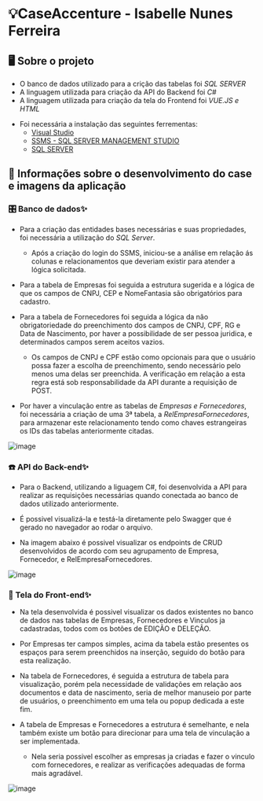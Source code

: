 # 💡CaseAccenture - Isabelle Nunes Ferreira

## 🖥️ Sobre o projeto
* O banco de dados utilizado para a crição das tabelas foi *SQL SERVER*
* A linguagem utilizada para criação da API do Backend foi *C#*
* A linguagem utilizada para criação da tela do Frontend foi *VUE.JS e HTML*

- Foi necessária a instalação das seguintes ferrementas:
  * [Visual Studio](https://visualstudio.microsoft.com/pt-br/downloads/)
  * [SSMS - SQL SERVER MANAGEMENT STUDIO](https://learn.microsoft.com/pt-br/sql/ssms/download-sql-server-management-studio-ssms?view=sql-server-ver16)
  * [SQL SERVER](https://www.microsoft.com/pt-br/sql-server/sql-server-downloads)

## 📌 Informações sobre o desenvolvimento do case e imagens da aplicação

### 🎛️ Banco de dados✨
- Para a criação das entidades bases necessárias e suas propriedades, foi necessária a utilização do *SQL Server*.
  * Após a criação do login do SSMS, iniciou-se a análise em relação ás colunas e relacionamentos que deveriam existir para atender a lógica solicitada.

- Para a tabela de Empresas foi seguida a estrutura sugerida e a lógica de que os campos de CNPJ, CEP e NomeFantasia são obrigatórios para cadastro.
  
- Para a tabela de Fornecedores foi seguida a lógica da não obrigatoriedade do preenchimento dos campos de CNPJ, CPF, RG e Data de Nascimento, por haver a possibilidade de ser pessoa juridica, e determinados campos serem aceitos vazios.
  * Os campos de CNPJ e CPF estão como opcionais para que o usuário possa fazer a escolha de preenchimento, sendo necessário pelo menos uma delas ser preenchida. A verificação em relação a esta regra está sob responsabilidade da API durante a requisição de POST.

- Por haver a vinculação entre as tabelas de *Empresas e Fornecedores*, foi necessária a criação de uma 3ª tabela, a *RelEmpresaFornecedores*, para armazenar este relacionamento tendo como chaves estrangeiras os IDs das tabelas anteriormente citadas.
  
![image](https://github.com/IsabelleNFerreira/CaseAccenture/assets/71455630/054100c7-a69b-4a8f-912a-e2512046a6ca)

### ☎️ API do Back-end✨
- Para o Backend, utilizando a liguagem C#, foi desenvolvida a API para realizar as requisições necessárias quando conectada ao banco de dados utilizado anteriormente.
  
- É possivel visualizá-la e testá-la diretamente pelo Swagger que é gerado no navegador ao rodar o arquivo.
  
- Na imagem abaixo é possivel visualizar os endpoints de CRUD desenvolvidos de acordo com seu agrupamento de Empresa, Fornecedor, e RelEmpresaFornecedores.
  
![image](https://github.com/IsabelleNFerreira/CaseAccenture/assets/71455630/a5bfddb0-aea5-48aa-a6d6-3c2efd39d9e0)

### 🔗 Tela do Front-end✨
- Na tela desenvolvida é possivel visualizar os dados existentes no banco de dados nas tabelas de Empresas, Fornecedores e Vinculos ja cadastradas, todos com os botões de EDIÇÃO e DELEÇÃO.

- Por Empresas ter campos simples, acima da tabela estão presentes os espaços para serem preenchidos na inserção, seguido do botão para esta realização.
  
- Na tabela de Fornecedores, é seguida a estrutura de tabela para visualização, porém pela necessidade de validações em relação aos documentos e data de nascimento, seria de melhor manuseio por parte de usuários, o preenchimento em uma tela ou popup dedicada a este fim.
  
- A tabela de Empresas e Fornecedores a estrutura é semelhante, e nela também existe um botão para direcionar para uma tela de vinculação a ser implementada.
  * Nela seria possivel escolher as empresas ja criadas e fazer o vinculo com fornecedores, e realizar as verificações adequadas de forma mais agradável.

![image](https://github.com/IsabelleNFerreira/CaseAccenture/assets/71455630/2d6a584e-830f-411f-9296-7c31aa059325)




